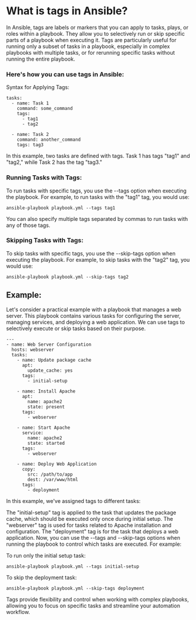 # What is tags in Ansible?

In Ansible, tags are labels or markers that you can apply to tasks, plays, or roles within a playbook. They allow you to selectively run or skip specific parts of a playbook when executing it. Tags are particularly useful for running only a subset of tasks in a playbook, especially in complex playbooks with multiple tasks, or for rerunning specific tasks without running the entire playbook.

### Here's how you can use tags in Ansible:

Syntax for Applying Tags:

```
tasks:
  - name: Task 1
    command: some_command
    tags:
      - tag1
      - tag2

  - name: Task 2
    command: another_command
    tags: tag3
```

In this example, two tasks are defined with tags. Task 1 has tags "tag1" and "tag2," while Task 2 has the tag "tag3."

### Running Tasks with Tags:
To run tasks with specific tags, you use the --tags option when executing the playbook. For example, to run tasks with the "tag1" tag, you would use:

```
ansible-playbook playbook.yml --tags tag1
```

You can also specify multiple tags separated by commas to run tasks with any of those tags.

### Skipping Tasks with Tags:
To skip tasks with specific tags, you use the --skip-tags option when executing the playbook. For example, to skip tasks with the "tag2" tag, you would use:
```
ansible-playbook playbook.yml --skip-tags tag2
```

## Example:

Let's consider a practical example with a playbook that manages a web server. This playbook contains various tasks for configuring the server, managing services, and deploying a web application. We can use tags to selectively execute or skip tasks based on their purpose.

```
---
- name: Web Server Configuration
  hosts: webserver
  tasks:
    - name: Update package cache
      apt:
        update_cache: yes
      tags:
        - initial-setup

    - name: Install Apache
      apt:
        name: apache2
        state: present
      tags:
        - webserver

    - name: Start Apache
      service:
        name: apache2
        state: started
      tags:
        - webserver

    - name: Deploy Web Application
      copy:
        src: /path/to/app
        dest: /var/www/html
      tags:
        - deployment
```

In this example, we've assigned tags to different tasks:

The "initial-setup" tag is applied to the task that updates the package cache, which should be executed only once during initial setup.
The "webserver" tag is used for tasks related to Apache installation and configuration.
The "deployment" tag is for the task that deploys a web application.
Now, you can use the --tags and --skip-tags options when running the playbook to control which tasks are executed. For example:

To run only the initial setup task:

```
ansible-playbook playbook.yml --tags initial-setup
```

To skip the deployment task:

```
ansible-playbook playbook.yml --skip-tags deployment
```

Tags provide flexibility and control when working with complex playbooks, allowing you to focus on specific tasks and streamline your automation workflow.
